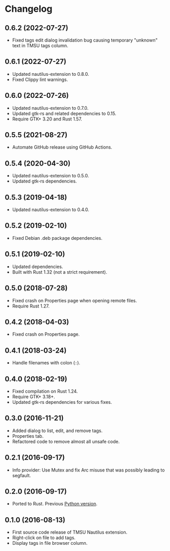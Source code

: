 # Changelog

## 0.6.2 (2022-07-27)

* Fixed tags edit dialog invalidation bug causing temporary "unknown" text in TMSU tags column.

## 0.6.1 (2022-07-27)

* Updated nautilus-extension to 0.8.0.
* Fixed Clippy lint warnings.

## 0.6.0 (2022-07-26)

* Updated nautilus-extension to 0.7.0.
* Updated gtk-rs and related dependencies to 0.15.
* Require GTK+ 3.20 and Rust 1.57.

## 0.5.5 (2021-08-27)

* Automate GitHub release using GitHub Actions.

## 0.5.4 (2020-04-30)

* Updated nautilus-extension to 0.5.0.
* Updated gtk-rs dependencies.

## 0.5.3 (2019-04-18)

* Updated nautilus-extension to 0.4.0.

## 0.5.2 (2019-02-10)

* Fixed Debian .deb package dependencies.

## 0.5.1 (2019-02-10)

* Updated dependencies.
* Built with Rust 1.32 (not a strict requirement).

## 0.5.0 (2018-07-28)

* Fixed crash on Properties page when opening remote files.
* Require Rust 1.27.

## 0.4.2 (2018-04-03)

* Fixed crash on Properties page.

## 0.4.1 (2018-03-24)

* Handle filenames with colon (`:`).

## 0.4.0 (2018-02-19)

* Fixed compilation on Rust 1.24.
* Require GTK+ 3.18+.
* Updated gtk-rs dependencies for various fixes.

## 0.3.0 (2016-11-21)

* Added dialog to list, edit, and remove tags.
* Properties tab.
* Refactored code to remove almost all unsafe code.

## 0.2.1 (2016-09-17)

* Info provider: Use Mutex and fix Arc misuse that was possibly leading to segfault.

## 0.2.0 (2016-09-17)

* Ported to Rust. Previous [Python version](https://github.com/talklittle/tmsu-nautilus-python).

## 0.1.0 (2016-08-13)

* First source code release of TMSU Nautilus extension.
* Right-click on file to add tags.
* Display tags in file browser column.
